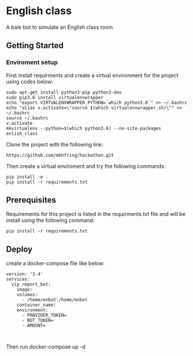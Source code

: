 # English class
A bale bot to simulate an English class room
## Getting Started
### Enviroment setup
First install requirments and create a virtual environment for the project using codes below:
```
sudo apt-get install python3-pip python3-dev
sudo pip3.6 install virtualenvwrapper
echo "export VIRTUALENVWRAPPER_PYTHON=`which python3.6`" >> ~/.bashrc
echo "alias v.activate=\"source $(which virtualenvwrapper.sh)\"" >> ~/.bashrc
source ~/.bashrc
v.activate
mkvirtualenv --python=$(which python3.6) --no-site-packages enlish_class
```
Clone the project with the following link:
```
https://github.com/mkhfring/hackathon.git
```

Then create a virtual enviroment and try the following commands:
```
pip install -e .
pip install -r requirements.txt
```

## Prerequisites
Requirements for this project is listed in the requirments.txt file and will be install using the following command:

```
pip install -r requirements.txt
```

## Deploy
create a docker-compose file like below:
```
version: '3.4'
services:
  vip_report_bot:
    image: 
    volumes:
      - /home/enbot:/home/enbot
    container_name: 
    environment:
      - PROVIDER_TOKEN=
      - BOT_TOKEN=
      - AMOUNT=
      
     
```

Then run docker-compose up -d
